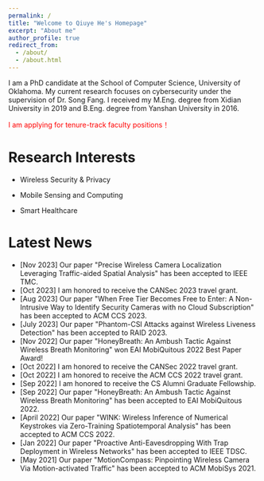 ```yaml
---
permalink: /
title: "Welcome to Qiuye He's Homepage"
excerpt: "About me"
author_profile: true
redirect_from: 
  - /about/
  - /about.html
---
```




I am a PhD candidate at the School of Computer Science, University of Oklahoma. My current research focuses on cybersecurity under the supervision of Dr. Song Fang. I received my M.Eng. degree from Xidian University in 2019 and B.Eng. degree from Yanshan University in 2016.

<font color='red'> I am applying for tenure-track faculty positions！ </font><br />

Research Interests
======

+ Wireless Security & Privacy 

+ Mobile Sensing and Computing

+ Smart Healthcare 

Latest News
======

+ [Nov 2023] Our paper "Precise Wireless Camera Localization Leveraging Traffic-aided Spatial Analysis" has been accepted to IEEE TMC.
+ [Oct 2023] I am honored to receive the CANSec 2023 travel grant.
+ [Aug 2023] Our paper "When Free Tier Becomes Free to Enter: A Non-Intrusive Way to Identify Security Cameras with no Cloud Subscription" has been accepted to ACM CCS 2023. 
+ [July 2023] Our paper "Phantom-CSI Attacks against Wireless Liveness Detection" has been accepted to RAID 2023. 
+ [Nov 2022] Our paper "HoneyBreath: An Ambush Tactic Against Wireless Breath Monitoring" won EAI MobiQuitous 2022 Best Paper Award!
+ [Oct 2022] I am honored to receive the CANSec 2022 travel grant.
+ [Oct 2022] I am honored to receive the ACM CCS 2022 travel grant. 
+ [Sep 2022] I am honored to receive the CS Alumni Graduate Fellowship. 
+ [Sep 2022] Our paper "HoneyBreath: An Ambush Tactic Against Wireless Breath Monitoring" has been accepted to EAI MobiQuitous 2022. 
+ [April 2022] Our paper "WINK: Wireless Inference of Numerical Keystrokes via Zero-Training Spatiotemporal Analysis" has been accepted to ACM CCS 2022. 
+ [Jan 2022] Our paper "Proactive Anti-Eavesdropping With Trap Deployment in Wireless Networks" has been accepted to IEEE TDSC.
+ [May 2021] Our paper "MotionCompass: Pinpointing Wireless Camera Via Motion-activated Traffic" has been accepted to ACM MobiSys 2021.


